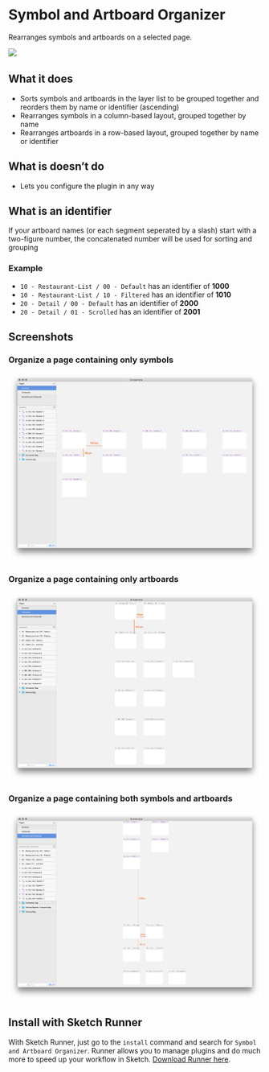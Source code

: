 # Symbol and Artboard Organizer

Rearranges symbols and artboards on a selected page.

<a href="http://bit.ly/SketchRunnerWebsite">
  <img height="32px" src="http://bit.ly/RunnerBadgeBlue">
</a>

## What it does

- Sorts symbols and artboards in the layer list to be grouped together and reorders them by name or identifier (ascending)
- Rearranges symbols in a column-based layout, grouped together by name
- Rearranges artboards in a row-based layout, grouped together by name or identifier

## What is doesn’t do

- Lets you configure the plugin in any way

## What is an identifier

If your artboard names (or each segment seperated by a slash) start with a two-figure number, the concatenated number will be used for sorting and grouping

### Example

- `10 - Restaurant-List / 00 - Default` has an identifier of **1000**
- `10 - Restaurant-List / 10 - Filtered` has an identifier of **1010**
- `20 - Detail / 00 - Default` has an identifier of **2000**
- `20 - Detail / 01 - Scrolled` has an identifier of **2001**

## Screenshots
### Organize a page containing only symbols
![Organized symbols page](screenshots/symbols.png?raw=true)

### Organize a page containing only artboards
![Organized artboard page](screenshots/artboards.png?raw=true)

### Organize a page containing both symbols and artboards
![Organized page with symbols and artboards](screenshots/symbols-and-artboards.png?raw=true)

## Install with Sketch Runner
With Sketch Runner, just go to the `install` command and search for `Symbol and Artboard Organizer`. Runner allows you to manage plugins and do much more to speed up your workflow in Sketch. [Download Runner here](http://www.sketchrunner.com).
